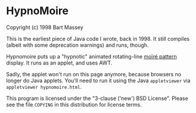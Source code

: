 # HypnoMoire
Copyright (c) 1998 Bart Massey

This is the earliest piece of Java code I wrote, back
in 1998.  It still compiles (albeit with some deprecation
warnings) and runs, though.

Hypnomoire puts up a "hypnotic" animated rotating-line
[mo&iuml;r&eacute; pattern](http://en.wikipedia.org/wiki/Moir%C3%A9_pattern)
display.  It runs as an applet, and uses AWT.

Sadly, the applet won't run on this page anymore, because
browsers no longer do Java applets. You'll need to run it
using the Java `appletviewer` via `appletviewer
hypnomoire.html`.

This program is licensed under the "3-clause ('new') BSD
License".  Please see the file `COPYING` in this
distribution for license terms.
